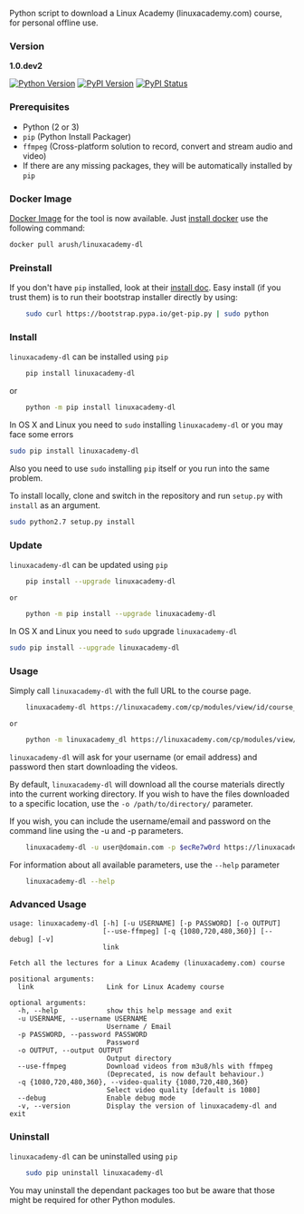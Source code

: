Python script to download a Linux Academy (linuxacademy.com) course, for personal offline use.

### Version
**1.0.dev2**

[![Python Version](https://img.shields.io/pypi/pyversions/linuxacademy-dl.svg)](https://pypi.python.org/pypi/linuxacademy-dl)
[![PyPI Version](https://img.shields.io/pypi/v/linuxacademy-dl.svg)](https://pypi.python.org/pypi/linuxacademy-dl)
[![PyPI Status](https://img.shields.io/pypi/status/linuxacademy-dl.svg)](https://pypi.python.org/pypi/linuxacademy-dl)


### Prerequisites

* Python (2 or 3)
* `pip` (Python Install Packager)
* `ffmpeg` (Cross-platform solution to record, convert and stream audio and video)
* If there are any missing packages, they will be automatically installed by `pip`

### Docker Image
[Docker Image](https://hub.docker.com/r/arush/linuxacademy-dl/) for the tool is now available. Just [install docker](https://docs.docker.com/engine/installation/) use the following command:
```bash
docker pull arush/linuxacademy-dl
```

### Preinstall

If you don't have `pip` installed, look at their [install doc](http://pip.readthedocs.org/en/latest/installing.html).
Easy install (if you trust them) is to run their bootstrap installer directly by using:

```bash
    sudo curl https://bootstrap.pypa.io/get-pip.py | sudo python
```


### Install

`linuxacademy-dl` can be installed using `pip`

```bash
    pip install linuxacademy-dl
```
or

```bash
    python -m pip install linuxacademy-dl
```

 In OS X and Linux you need to `sudo` installing `linuxacademy-dl` or you may face some errors

```bash
sudo pip install linuxacademy-dl
```

Also you need to use `sudo` installing `pip` itself or you run into the same problem.

To install locally, clone and switch in the repository and run `setup.py` with `install` as an argument.

```bash
sudo python2.7 setup.py install
```


### Update

`linuxacademy-dl` can be updated using `pip`

```bash
    pip install --upgrade linuxacademy-dl
```
 
``or``

```bash
    python -m pip install --upgrade linuxacademy-dl
```

 In OS X and Linux you need to `sudo` upgrade `linuxacademy-dl`
 
 ```bash
 sudo pip install --upgrade linuxacademy-dl
 ```

### Usage

Simply call `linuxacademy-dl` with the full URL to the course page.

```bash
    linuxacademy-dl https://linuxacademy.com/cp/modules/view/id/course_id
```

``or``

```bash
    python -m linuxacademy_dl https://linuxacademy.com/cp/modules/view/id/course_id
```

`linuxacademy-dl` will ask for your username (or email address) and password then start downloading the videos.

By default, `linuxacademy-dl` will download all the course materials directly into the current working directory.  If you wish to have the files downloaded to a specific location, use the `-o /path/to/directory/` parameter.

If you wish, you can include the username/email and password on the command line using the -u and -p parameters.

```bash
    linuxacademy-dl -u user@domain.com -p $ecRe7w0rd https://linuxacademy.com/cp/modules/view/id/course_id
```

For information about all available parameters, use the `--help` parameter

```bash
    linuxacademy-dl --help
```

### Advanced Usage

```
usage: linuxacademy-dl [-h] [-u USERNAME] [-p PASSWORD] [-o OUTPUT]
                       [--use-ffmpeg] [-q {1080,720,480,360}] [--debug] [-v]
                       link

Fetch all the lectures for a Linux Academy (linuxacademy.com) course

positional arguments:
  link                  Link for Linux Academy course

optional arguments:
  -h, --help            show this help message and exit
  -u USERNAME, --username USERNAME
                        Username / Email
  -p PASSWORD, --password PASSWORD
                        Password
  -o OUTPUT, --output OUTPUT
                        Output directory
  --use-ffmpeg          Download videos from m3u8/hls with ffmpeg
                        (Deprecated, is now default behaviour.)
  -q {1080,720,480,360}, --video-quality {1080,720,480,360}
                        Select video quality [default is 1080]
  --debug               Enable debug mode
  -v, --version         Display the version of linuxacademy-dl and exit
```


### Uninstall

`linuxacademy-dl` can be uninstalled using `pip`

```bash
    sudo pip uninstall linuxacademy-dl
```

You may uninstall the dependant packages too but be aware that those might be required for other Python modules.

